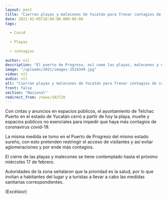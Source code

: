 ```yaml
---
layout: post
title: "Cierran playas y malecones de Yucatán para frenar contagios de covid"
date: 2021-02-05T16:04:00.000-06:00
tags:
  
  - Covid
  
  - Playas
  
  - contagios
  
author: nil
description: "El puerto de Progreso, así como las playas, malecones y espacios públicos en Telchac Puerto fueron cerrados y reabrirán hasta el 17 de febrero"
image: "/uploads/2021/images-2524349.jpg"
video: nil
audio: nil
alt: "Cierran playas y malecones de Yucatán para frenar contagios de covid"
front: false
section: "Nacional"
redirect_from: /news/182720
---
```


Con cintas y anuncios en espacios públicos, el ayuntamiento de Telchac Puerto en el estado de Yucatán cerró a partir de hoy la playa, muelle y espacios públicos no esenciales para impedir que haya más contagios de coronavirus covid-19.

La misma medida se tomo en el Puerto de Progreso del mismo estado sureño, con esto pretenden restringir el acceso de visitantes y así evitar aglomeraciones y por ende más contagios.

El cierre de las playas y malecones se tiene contemplado hasta el próximo miércoles 17 de febrero.

Autoridades de la zona señalaron que la prioridad es la salud, por lo que invitan a habitantes del lugar y a turistas a llevar a cabo las medidas sanitarias correspondientes.

(Excélsior)